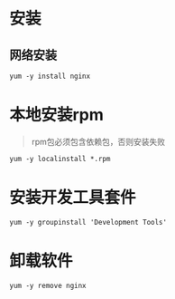 # 安装
## 网络安装
```shell
yum -y install nginx
```

# 本地安装rpm
> rpm包必须包含依赖包，否则安装失败
```shell
yum -y localinstall *.rpm
```

# 安装开发工具套件
```
yum -y groupinstall 'Development Tools'
```

# 卸载软件
```shell
yum -y remove nginx
```